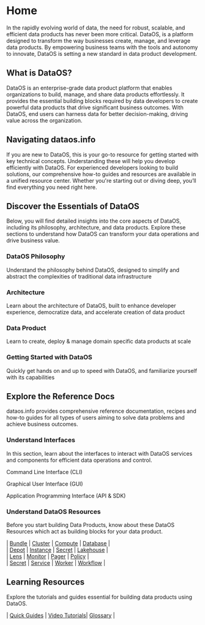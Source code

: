 # Home

In the rapidly evolving world of data, the need for robust, scalable, and efficient data products has never been more critical. DataOS, is a platform designed to transform the way businesses create, manage, and leverage data products. By empowering business teams with the tools and autonomy to innovate, DataOS is setting a new standard in data product development.

## What is DataOS?

DataOS is an enterprise-grade data product platform that enables organizations to build, manage, and share data products effortlessly. It provides the essential building blocks required by data developers to create powerful data products that drive significant business outcomes. With DataOS, end users can harness data for better decision-making, driving value across the organization.

## Navigating dataos.info

If you are new to DataOS, this is your go-to resource for getting started with key technical concepts. Understanding these will help you develop efficiently with DataOS. For experienced developers looking to build solutions, our comprehensive how-to guides and resources are available in a unified resource center. Whether you're starting out or diving deep, you’ll find everything you need right here.

## Discover the Essentials of DataOS

Below, you will find detailed insights into the core aspects of DataOS, including its philosophy, architecture, and data products. Explore these sections to understand how DataOS can transform your data operations and drive business value.

### **DataOS Philosophy**

Understand the philosophy behind DataOS, designed to simplify and abstract the complexities of traditional data infrastructure

### **Architecture**

Learn about the architecture of DataOS, built to enhance developer experience, democratize data, and accelerate creation of data product

### **Data Product**

Learn to create, deploy & manage domain specific data products at scale

### **Getting Started with DataOS**

Quickly get hands on and up to speed with DataOS, and familiarize yourself with its capabilities

## Explore the Reference Docs

dataos.info provides comprehensive reference documentation, recipes and how-to guides for all types of users aiming to solve data problems and achieve business outcomes.

### **Understand Interfaces**

In this section, learn about the interfaces to interact with DataOS services and components for efficient data operations and control.

Command Line Interface (CLI)

Graphical User Interface (GUI)

Application Programming Interface (API & SDK)

### **Understand DataOS Resources**

Before you start building Data Products, know about these DataOS Resources which act as building blocks for your data product.

| [Bundle]()    | [Cluster]()   | [Compute]()   | [Database]()   |<br>
| [Depot]()     | [Instance]()  | [Secret]()    | [Lakehouse]()  |<br>
| [Lens]()      | [Monitor]()   | [Pager]()     | [Policy]()     |<br>
| [Secret]()    | [Service]()   | [Worker]()    | [Workflow]()   |<br>

## Learning Resources

Explore the tutorials and guides essential for building data products using DataOS.

| [Quick Guides]() | [Video Tutorials]()| [Glossary]() |
